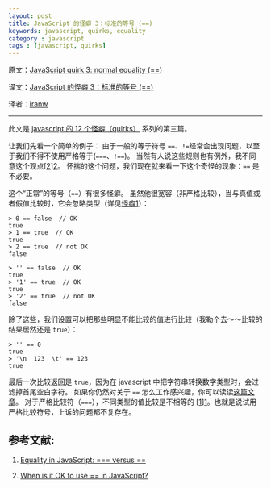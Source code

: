 ```yaml
---
layout: post
title: JavaScript 的怪癖 3：标准的等号 (==)
keywords: javascript, quirks, equality
category : javascript
tags : [javascript, quirks]
---
```


原文：[JavaScript quirk 3: normal equality (==)](http://www.2ality.com/2013/04/quirk-equality.html)

译文：[JavaScript 的怪癖 3：标准的等号 (==)](http://justjavac.com/javascript/2013/04/26/12-javascript-quirk-3-normal-equality-vs-the-double-equals.html)

译者：[iranw](http://www.phpno.com)

----------------------------------------------------

此文是 [javascript 的 12 个怪癖（quirks）](http://justjavac.com/javascript/2013/04/08/12-javascript-quirks.html) 系列的第三篇。

让我们先看一个简单的例子：
由于一般的等于符号 `==`、`!=`经常会出现问题，以至于我们不得不使用严格等于(`===`、`!==`)。
当然有人说这些规则也有例外，我不同意这个观点[[2]][2]。
怀揣的这个问题，我们现在就来看一下这个奇怪的现象：`==` 是不必要。


这个“正常”的等号（`==`）有很多怪癖。
虽然他很宽容（非严格比较），当与真值或者假值比较时，它会忽略类型（详见[怪癖1][quirk 1]）：

[quirk 1]: http://justjavac.com/javascript/2013/04/08/javascript-quirk-1-implicit-conversion-of-values.html "JavaScript 的怪癖 1：隐式类型转换"

    > 0 == false  // OK
    true
    > 1 == true  // OK
    true
    > 2 == true  // not OK
    false

    > '' == false  // OK
    true
    > '1' == true  // OK
    true
    > '2' == true  // not OK
    false

除了这些，我们设置可以把那些明显不能比较的值进行比较（我勒个去～～比较的结果居然还是 `true`）：

    > '' == 0
    true
    > '\n  123  \t' == 123
    true

最后一次比较返回是 `true`，因为在 javascript 中把字符串转换数字类型时，会过滤掉首尾空白字符。
如果你仍然对关于 `==` 怎么工作感兴趣，你可以读读[这篇文章][1]。
对于严格比较符（`===`），不同类型的值比较是不相等的 [[1]][1]。也就是说试用严格比较符号，上诉的问题都不复存在。

## 参考文献:

1. [Equality in JavaScript: === versus ==][1]

2. [When is it OK to use == in JavaScript?][2]

[1]: http://www.2ality.com/2011/06/javascript-equality.html "Equality in JavaScript: === versus =="
[2]: http://www.2ality.com/2011/12/strict-equality-exemptions.html "When is it OK to use == in JavaScript?"
